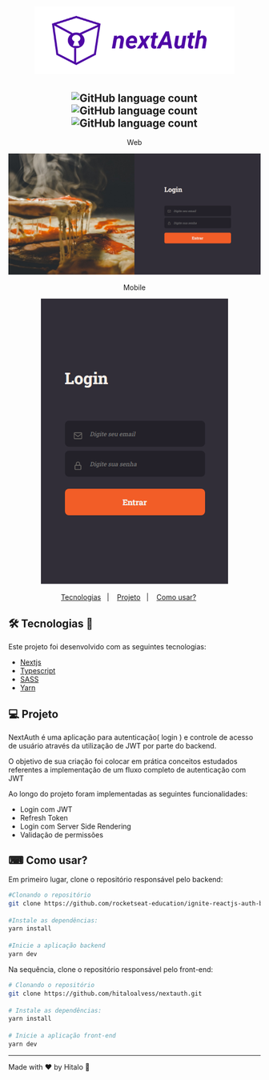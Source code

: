 <h1 align="center">
  <img alt="logo nextAuth" title="nextAuth" src=".github/logo.svg" width="400px" />
</h1>

<h2 align="center"> 
<img alt="GitHub language count" src="https://img.shields.io/github/languages/count/hitaloalvess/nextauth">
<img alt="GitHub language count" src="https://img.shields.io/github/languages/top/hitaloalvess/nextauth">
<img alt="GitHub language count" src="https://img.shields.io/github/repo-size/hitaloalvess/nextauth">
</h2>

<div align="center">
     <div>
        <p>Web</p>
        <img src=".github/login-web.PNG" alt="tela login web demo" />
     </div>
     <div>
        <p>Mobile</p>
        <img src=".github/login-mobile.PNG" alt="tela login mobile demo" />
     </div>
</div>

<p align="center">
  <a href="#-tecnologias">Tecnologias</a>&nbsp;&nbsp;&nbsp;|&nbsp;&nbsp;&nbsp;
  <a href="#-projeto">Projeto</a>&nbsp;&nbsp;&nbsp;|&nbsp;&nbsp;&nbsp;
  <a href="#-como-usar?">Como usar?</a>&nbsp;&nbsp;&nbsp;&nbsp;&nbsp;&nbsp;
</p>

## 🛠 Tecnologias 🚀

Este projeto foi desenvolvido com as seguintes tecnologias:

- <a href="https://pt-br.reactjs.org/">Nextjs</a>
- <a href="https://www.typescriptlang.org/">Typescript</a>
- <a href="https://sass-lang.com/">SASS</a>
- <a href="https://yarnpkg.com/">Yarn</a>

## 💻 Projeto

<p>NextAuth é uma aplicação para autenticação( login ) e controle de acesso de usuário através da utilização de JWT por parte do backend.</p>
<p>O objetivo de sua criação foi colocar em prática conceitos estudados referentes a implementação de um fluxo completo de autenticação com JWT</p>
<p>Ao longo do projeto foram implementadas as seguintes funcionalidades:</p>
<ul>
  <li>Login com JWT</li>
  <li>Refresh Token</li>
  <li>Login com Server Side Rendering</li>
  <li>Validação de permissões</li>
</ul>

## ⌨ Como usar?

Em primeiro lugar, clone o repositório responsável pelo backend:

```bash
#Clonando o repositório
git clone https://github.com/rocketseat-education/ignite-reactjs-auth-backend.git

#Instale as dependências:
yarn install

#Inicie a aplicação backend
yarn dev
```
Na sequência, clone o repositório responsável pelo front-end:

```bash
# Clonando o repositório
git clone https://github.com/hitaloalvess/nextauth.git

# Instale as dependências:
yarn install

# Inicie a aplicação front-end
yarn dev
```

---
Made with ♥ by Hitalo 🚀